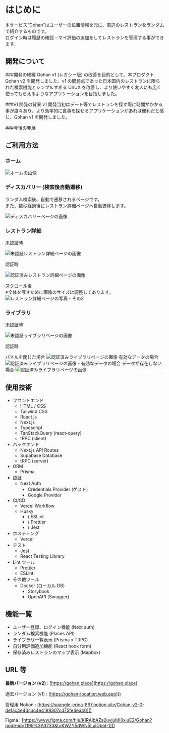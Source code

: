 # **はじめに**

本サービス"Gohan"はユーザーの位置情報を元に、周辺のレストランをランダムで紹介するものです。<br>
ログイン時は履歴の確認・マイ評価の追加をしてレストランを管理する事ができます。

## 開発について

###開発の経緯
Gohan v1 (レガシー版) の改善を目的として、本プロダクト Gohan v2 を開発しました。v1 の問題点であった日本国内のレストランに限られた検索機能とシンプルすぎる UI/UX を改善し、より使いやすく友人にも広く使ってもらえるようなアプリケーションを目指しました。

###v1 開発の背景
v1 開発当初はデート等でレストランを探す際に時間がかかる事が度々あり、より効率的に食事を探せるアプリケーションがあれば便利だと感じ、Gohan v1 を開発しました。

###今後の発展

## ご利用方法

### ホーム

![ホームの画像](Home.jpg)

### ディスカバリー (検索後自動遷移)

ランダム検索後、自動で遷移されるページです。<br>
また、数秒経過後にレストラン詳細ページへ自動遷移します。

![ディスカバリーページの画像](Discover.jpg)

### レストラン詳細

未認証時

![未認証レストラン詳細ページの画像](DetailsUnauthed.jpg)

認証時

![認証済みレストラン詳細ページの画像](DetailsAuthed.jpg)

スクロール後 <br>
※全体を写すために画像のサイズは調整してあります。
![レストラン詳細ページの写真 - その2](DetailsRest.png)

### ライブラリ

未認証時

![未認証ライブラリページの画像](Library-Unauthed.jpg)

認証時

パネルを閉じた場合
![認証済みライブラリページの画像](LibraryClosedPanel.jpg)
有効なデータの場合
![認証済みライブラリページの画像 - 有効なデータの場合](LibraryContents.jpg)
データが存在しない場合
![認証済みライブラリページの画像](LibraryNoData.jpg)

## 使用技術

- フロントエンド
  - HTML / CSS
  - Tailwind CSS
  - React.js
  - Next.js
  - Typescript
  - TanStackQuery (react-query)
  - tRPC (client)
- バックエンド
  - Next.js API Routes
  - Supabase Database
  - tRPC (server)
- ORM
  - Prisma
- 認証
  - Next Auth
    - Credentials Provider (ゲスト)
    - Google Provider
- CI/CD
  - Vercel Workflow
  - Husky
    - ( ESLint
    - ( Prettier
    - ( Jest
- ホスティング
  - Vercel
- テスト
  - Jest
  - React Testing Library
- Lint ツール
  - Prettier
  - ESLint
- その他ツール
  - Docker (ローカル DB)
    - Storybook
    - OpenAPI (Swagger)

## 機能一覧

- ユーザー登録、ログイン機能 (Next auth)
- ランダム検索機能 (Places API)
- ライブラリ一覧表示 (Prisma x TRPC)
- 自分用評価追加機能 (React hook form)
- 保存済みレストランのマップ表示 (Mapbox)

## **URL 等**

**最新バージョン (v2)** : [https://gohan.place](https://gohan.place)

過去バージョン (v1) : [https://gohan-location.web.app]()

管理用 Notion : [https://spangle-erica-897.notion.site/Gohan-v2-0-defac4e40cac4e4188307cd75fe4ea40]()

Figma : [https://www.figma.com/file/KiRAjbAZa2uvjuMI8xiuE2/Gohan?node-id=1199%3A3733&t=KWZY5dWN5LulObol-1]()
